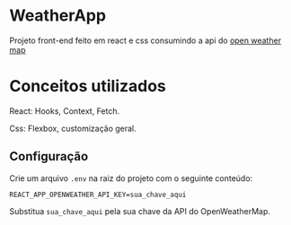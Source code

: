 # WeatherApp

Projeto front-end feito em react e css consumindo a api do <a href="https://openweathermap.org/api"> open weather map</a>

# Conceitos utilizados

React: Hooks, Context, Fetch.

Css: Flexbox, customização geral.

## Configuração

Crie um arquivo `.env` na raiz do projeto com o seguinte conteúdo:

```
REACT_APP_OPENWEATHER_API_KEY=sua_chave_aqui
```

Substitua `sua_chave_aqui` pela sua chave da API do OpenWeatherMap.
